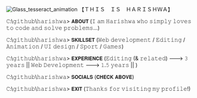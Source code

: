 
![Glass_tesseract_animation](https://github.com/user-attachments/assets/1e472050-c4a9-4e47-b92e-ffc983b6ec5f)  【﻿ＴＨＩＳ　ＩＳ　ＨＡＲＩＳＨＷＡ】

𝙲:\𝚐𝚒𝚝𝚑𝚞𝚋\𝚑𝚊𝚛𝚒𝚜𝚑𝚠𝚊> 𝗔𝗕𝗢𝗨𝗧 (𝙸 𝚊𝚖 𝙷𝚊𝚛𝚒𝚜𝚑𝚠𝚊 𝚠𝚑𝚘 𝚜𝚒𝚖𝚙𝚕𝚢 𝚕𝚘𝚟𝚎𝚜 𝚝𝚘 𝚌𝚘𝚍𝚎 𝚊𝚗𝚍 𝚜𝚘𝚕𝚟𝚎 𝚙𝚛𝚘𝚋𝚕𝚎𝚖𝚜...)

𝙲:\𝚐𝚒𝚝𝚑𝚞𝚋\𝚑𝚊𝚛𝚒𝚜𝚑𝚠𝚊> 𝗦𝗞𝗜𝗟𝗟𝗦𝗘𝗧 (𝚆𝚎𝚋 𝚍𝚎𝚟𝚎𝚕𝚘𝚙𝚖𝚎𝚗𝚝 / 𝙴𝚍𝚒𝚝𝚒𝚗𝚐 / 𝙰𝚗𝚒𝚖𝚊𝚝𝚒𝚘𝚗 / 𝚄𝙸 𝚍𝚎𝚜𝚒𝚐𝚗 / 𝚂𝚙𝚘𝚛𝚝 / 𝙶𝚊𝚖𝚎𝚜)



𝙲:\𝚐𝚒𝚝𝚑𝚞𝚋\𝚑𝚊𝚛𝚒𝚜𝚑𝚠𝚊> 𝗘𝗫𝗣𝗘𝗥𝗜𝗘𝗡𝗖𝗘 (𝙴𝚍𝚒𝚝𝚒𝚗𝚐 (& 𝚛𝚎𝚕𝚊𝚝𝚎𝚍) ---> 𝟹 𝚢𝚎𝚊𝚛𝚜 || 𝚆𝚎𝚋 𝙳𝚎𝚟𝚎𝚕𝚘𝚙𝚖𝚎𝚗𝚝 ---> 𝟷.𝟻 𝚢𝚎𝚊𝚛𝚜 || )

𝙲:\𝚐𝚒𝚝𝚑𝚞𝚋\𝚑𝚊𝚛𝚒𝚜𝚑𝚠𝚊> 𝗦𝗢𝗖𝗜𝗔𝗟𝗦 (𝗖𝗛𝗘𝗖𝗞 𝗔𝗕𝗢𝗩𝗘)

𝙲:\𝚐𝚒𝚝𝚑𝚞𝚋\𝚑𝚊𝚛𝚒𝚜𝚑𝚠𝚊> 𝗘𝗫𝗜𝗧 (𝚃𝚑𝚊𝚗𝚔𝚜 𝚏𝚘𝚛 𝚟𝚒𝚜𝚒𝚝𝚒𝚗𝚐 𝚖𝚢 𝚙𝚛𝚘𝚏𝚒𝚕𝚎!)

